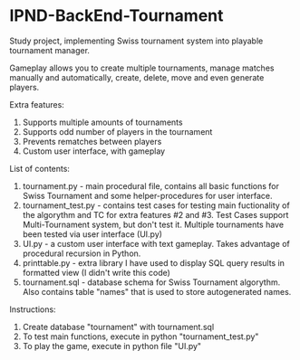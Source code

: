 # IPND-BackEnd-Tournament
Study project, implementing Swiss tournament system into playable tournament manager.

Gameplay allows you to create multiple tournaments, manage matches manually and automatically, 
create, delete, move and even generate players.

Extra features:
1. Supports multiple amounts of tournaments
2. Supports odd number of players in the tournament
3. Prevents rematches between players
4. Custom user interface, with gameplay

List of contents:
1. tournament.py - main procedural file, contains all basic functions for Swiss Tournament and some helper-procedures for user interface.
2. tournament_test.py - contains test cases for testing main fuctionality of the algorythm and TC for extra features #2 and #3. Test Cases support Multi-Tournament system, but don't test it. Multiple tournaments have been tested via user interface (UI.py)
3. UI.py - a custom user interface with text gameplay. Takes advantage of procedural recursion in Python.
4. printtable.py - extra library I have used to display SQL query results in formatted view (I didn't write this code)
5. tournament.sql - database schema for Swiss Tournament algorythm. Also contains table "names" that is used to store autogenerated names.
        
Instructions:
1. Create database "tournament" with tournament.sql
2. To test main functions, execute in python "tournament_test.py"
3. To play the game, execute in python file "UI.py"
